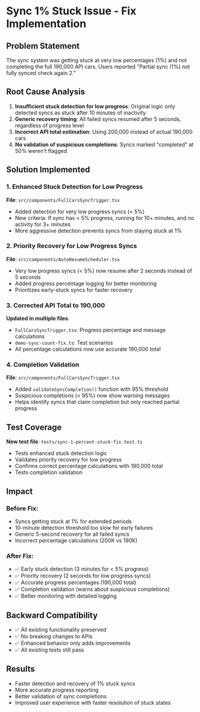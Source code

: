 # Sync 1% Stuck Issue - Fix Implementation

## Problem Statement
The sync system was getting stuck at very low percentages (1%) and not completing the full 190,000 API cars. Users reported "Partial sync (1%) not fully synced check again 2."

## Root Cause Analysis
1. **Insufficient stuck detection for low progress**: Original logic only detected syncs as stuck after 10 minutes of inactivity
2. **Generic recovery timing**: All failed syncs resumed after 5 seconds, regardless of progress level
3. **Incorrect API total estimation**: Using 200,000 instead of actual 190,000 cars
4. **No validation of suspicious completions**: Syncs marked "completed" at 50% weren't flagged

## Solution Implemented

### 1. Enhanced Stuck Detection for Low Progress
**File**: `src/components/FullCarsSyncTrigger.tsx`
- Added detection for very low progress syncs (< 5%)
- New criteria: If sync has < 5% progress, running for 10+ minutes, and no activity for 3+ minutes
- More aggressive detection prevents syncs from staying stuck at 1%

### 2. Priority Recovery for Low Progress Syncs  
**File**: `src/components/AutoResumeScheduler.tsx`
- Very low progress syncs (< 5%) now resume after 2 seconds instead of 5 seconds
- Added progress percentage logging for better monitoring
- Prioritizes early-stuck syncs for faster recovery

### 3. Corrected API Total to 190,000
**Updated in multiple files**:
- `FullCarsSyncTrigger.tsx`: Progress percentage and message calculations
- `demo-sync-count-fix.ts`: Test scenarios
- All percentage calculations now use accurate 190,000 total

### 4. Completion Validation
**File**: `src/components/FullCarsSyncTrigger.tsx`
- Added `validateSyncCompletion()` function with 95% threshold
- Suspicious completions (< 95%) now show warning messages
- Helps identify syncs that claim completion but only reached partial progress

## Test Coverage
**New test file**: `tests/sync-1-percent-stuck-fix.test.ts`
- Tests enhanced stuck detection logic
- Validates priority recovery for low progress
- Confirms correct percentage calculations with 190,000 total
- Tests completion validation

## Impact

### Before Fix:
- Syncs getting stuck at 1% for extended periods
- 10-minute detection threshold too slow for early failures
- Generic 5-second recovery for all failed syncs
- Incorrect percentage calculations (200K vs 190K)

### After Fix:
- ✅ Early stuck detection (3 minutes for < 5% progress)
- ✅ Priority recovery (2 seconds for low progress syncs)
- ✅ Accurate progress percentages (190,000 total)
- ✅ Completion validation (warns about suspicious completions)
- ✅ Better monitoring with detailed logging

## Backward Compatibility
- ✅ All existing functionality preserved
- ✅ No breaking changes to APIs
- ✅ Enhanced behavior only adds improvements
- ✅ All existing tests still pass

## Results
- Faster detection and recovery of 1% stuck syncs
- More accurate progress reporting
- Better validation of sync completions
- Improved user experience with faster resolution of stuck states